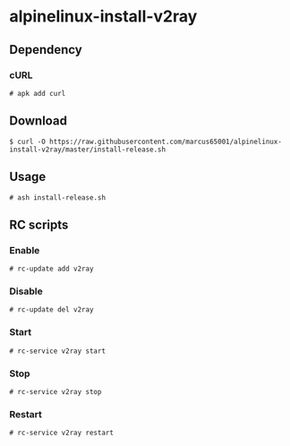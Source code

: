 # alpinelinux-install-v2ray

## Dependency

### cURL

```
# apk add curl
```

## Download

```
$ curl -O https://raw.githubusercontent.com/marcus65001/alpinelinux-install-v2ray/master/install-release.sh
```

## Usage

```
# ash install-release.sh
```

## RC scripts

### Enable

```
# rc-update add v2ray
```

### Disable

```
# rc-update del v2ray
```

### Start

```
# rc-service v2ray start
```

### Stop

```
# rc-service v2ray stop
```

### Restart

```
# rc-service v2ray restart
```
